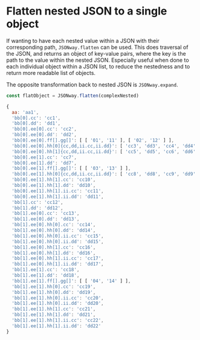 # Flatten nested JSON to a single object

If wanting to have each nested value within a JSON with their corresponding path, `JSONway.flatten` can be used. This does traversal of the JSON, and returns an object of key-value pairs, where the key is the path to the value within the nested JSON. Especially useful when done to each individual object within a JSON list, to reduce the nestedness and to return more readable list of objects.

The opposite transformation back to nested JSON is `JSONway.expand`.

```js
const flatObject = JSONway.flatten(complexNested)
```

```js
{
  aa: 'aa1',
  'bb[0].cc': 'cc1',
  'bb[0].dd': 'dd1',
  'bb[0].ee[0].cc': 'cc2',
  'bb[0].ee[0].dd': 'dd2',
  'bb[0].ee[0].ff[].gg[]': [ [ '01', '11' ], [ '02', '12' ] ],
  'bb[0].ee[0].hh[0]{cc,dd,ii.cc,ii.dd}': [ 'cc3', 'dd3', 'cc4', 'dd4' ],
  'bb[0].ee[0].hh[1]{cc,dd,ii.cc,ii.dd}': [ 'cc5', 'dd5', 'cc6', 'dd6' ],
  'bb[0].ee[1].cc': 'cc7',
  'bb[0].ee[1].dd': 'dd7',
  'bb[0].ee[1].ff[].gg[]': [ [ '03', '13' ] ],
  'bb[0].ee[1].hh[0]{cc,dd,ii.cc,ii.dd}': [ 'cc8', 'dd8', 'cc9', 'dd9' ],
  'bb[0].ee[1].hh[1].cc': 'cc10',
  'bb[0].ee[1].hh[1].dd': 'dd10',
  'bb[0].ee[1].hh[1].ii.cc': 'cc11',
  'bb[0].ee[1].hh[1].ii.dd': 'dd11',
  'bb[1].cc': 'cc12',
  'bb[1].dd': 'dd12',
  'bb[1].ee[0].cc': 'cc13',
  'bb[1].ee[0].dd': 'dd13',
  'bb[1].ee[0].hh[0].cc': 'cc14',
  'bb[1].ee[0].hh[0].dd': 'dd14',
  'bb[1].ee[0].hh[0].ii.cc': 'cc15',
  'bb[1].ee[0].hh[0].ii.dd': 'dd15',
  'bb[1].ee[0].hh[1].cc': 'cc16',
  'bb[1].ee[0].hh[1].dd': 'dd16',
  'bb[1].ee[0].hh[1].ii.cc': 'cc17',
  'bb[1].ee[0].hh[1].ii.dd': 'dd17',
  'bb[1].ee[1].cc': 'cc18',
  'bb[1].ee[1].dd': 'dd18',
  'bb[1].ee[1].ff[].gg[]': [ [ '04', '14' ] ],
  'bb[1].ee[1].hh[0].cc': 'cc19',
  'bb[1].ee[1].hh[0].dd': 'dd19',
  'bb[1].ee[1].hh[0].ii.cc': 'cc20',
  'bb[1].ee[1].hh[0].ii.dd': 'dd20',
  'bb[1].ee[1].hh[1].cc': 'cc21',
  'bb[1].ee[1].hh[1].dd': 'dd21',
  'bb[1].ee[1].hh[1].ii.cc': 'cc22',
  'bb[1].ee[1].hh[1].ii.dd': 'dd22'
}
```
